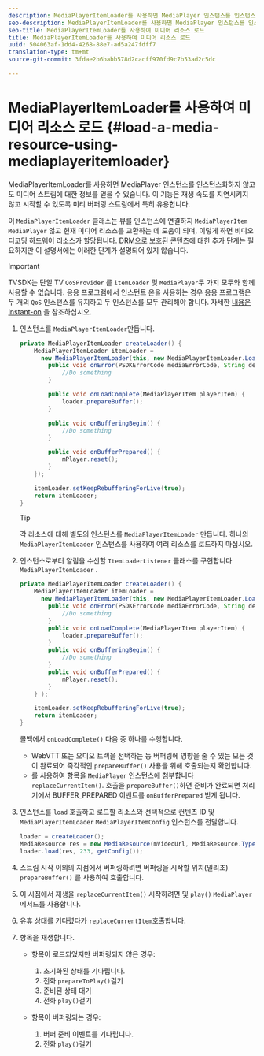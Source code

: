 ```yaml
---
description: MediaPlayerItemLoader를 사용하면 MediaPlayer 인스턴스를 인스턴스화하지 않고도 미디어 스트림에 대한 정보를 얻을 수 있습니다. 이 기능은 재생 속도를 지연시키지 않고 시작할 수 있도록 미리 버퍼링 스트림에서 특히 유용합니다.
seo-description: MediaPlayerItemLoader를 사용하면 MediaPlayer 인스턴스를 인스턴스화하지 않고도 미디어 스트림에 대한 정보를 얻을 수 있습니다. 이 기능은 재생 속도를 지연시키지 않고 시작할 수 있도록 미리 버퍼링 스트림에서 특히 유용합니다.
seo-title: MediaPlayerItemLoader를 사용하여 미디어 리소스 로드
title: MediaPlayerItemLoader를 사용하여 미디어 리소스 로드
uuid: 504063af-1dd4-4268-88e7-ad5a247fdff7
translation-type: tm+mt
source-git-commit: 3fdae2b6babb578d2cacff970fd9c7b53ad2c5dc

---
```



# MediaPlayerItemLoader를 사용하여 미디어 리소스 로드 {#load-a-media-resource-using-mediaplayeritemloader}

MediaPlayerItemLoader를 사용하면 MediaPlayer 인스턴스를 인스턴스화하지 않고도 미디어 스트림에 대한 정보를 얻을 수 있습니다. 이 기능은 재생 속도를 지연시키지 않고 시작할 수 있도록 미리 버퍼링 스트림에서 특히 유용합니다.

이 `MediaPlayerItemLoader` 클래스는 뷰를 인스턴스에 연결하지 `MediaPlayerItem` `MediaPlayer` 않고 현재 미디어 리소스를 교환하는 데 도움이 되며, 이렇게 하면 비디오 디코딩 하드웨어 리소스가 할당됩니다. DRM으로 보호된 콘텐츠에 대한 추가 단계는 필요하지만 이 설명서에는 이러한 단계가 설명되어 있지 않습니다.

>[!IMPORTANT]
>
>TVSDK는 단일 TV `QoSProvider` 를 `itemLoader` 및 `MediaPlayer`두 가지 모두와 함께 사용할 수 없습니다. 응용 프로그램에서 인스턴트 온을 사용하는 경우 응용 프로그램은 두 개의 `QoS` 인스턴스를 유지하고 두 인스턴스를 모두 관리해야 합니다. 자세한 [내용은 Instant-on](../../android-3x-content-playback-options-android2/buffering-configuration/android-3x-instant-on.md) 을 참조하십시오.

1. 인스턴스를 `MediaPlayerItemLoader`만듭니다.

   ```java
   private MediaPlayerItemLoader createLoader() { 
       MediaPlayerItemLoader itemLoader =   
         new MediaPlayerItemLoader(this, new MediaPlayerItemLoader.LoaderListener() { 
           public void onError(PSDKErrorCode mediaErrorCode, String description) { 
               //Do something 
           } 
   
           public void onLoadComplete(MediaPlayerItem playerItem) { 
               loader.prepareBuffer(); 
           } 
   
           public void onBufferingBegin() { 
               //Do something 
           } 
   
           public void onBufferPrepared() { 
               mPlayer.reset(); 
           }  
       }); 
   
       itemLoader.setKeepRebufferingForLive(true); 
       return itemLoader; 
   } 
   ```

   >[!TIP]
   >
   >각 리소스에 대해 별도의 인스턴스를 `MediaPlayerItemLoader` 만듭니다. 하나의 `MediaPlayerItemLoader` 인스턴스를 사용하여 여러 리소스를 로드하지 마십시오.

1. 인스턴스로부터 알림을 수신할 `ItemLoaderListener` 클래스를 구현합니다 `MediaPlayerItemLoader` .

   ```java
   private MediaPlayerItemLoader createLoader() { 
       MediaPlayerItemLoader itemLoader =   
         new MediaPlayerItemLoader(this, new MediaPlayerItemLoader.LoaderListener() { 
           public void onError(PSDKErrorCode mediaErrorCode, String description) { 
               //Do something 
           } 
           public void onLoadComplete(MediaPlayerItem playerItem) { 
               loader.prepareBuffer(); 
           } 
           public void onBufferingBegin() { 
               //Do something 
           } 
           public void onBufferPrepared() { 
               mPlayer.reset(); 
           }  
       } ); 
   
       itemLoader.setKeepRebufferingForLive(true); 
       return itemLoader; 
   }
   ```

   콜백에서 `onLoadComplete()` 다음 중 하나를 수행합니다.

   * WebVTT 또는 오디오 트랙을 선택하는 등 버퍼링에 영향을 줄 수 있는 모든 것이 완료되어 즉각적인 `prepareBuffer()` 사용을 위해 호출되는지 확인합니다.
   * 를 사용하여 항목을 `MediaPlayer` 인스턴스에 첨부합니다 `replaceCurrentItem()`.
   호출을 `prepareBuffer()`하면 준비가 완료되면 처리기에서 BUFFER_PREPARED 이벤트를 `onBufferPrepared` 받게 됩니다.
1. 인스턴스를 `load` 호출하고 로드할 리소스와 선택적으로 컨텐츠 ID 및 `MediaPlayerItemLoader` `MediaPlayerItemConfig` 인스턴스를 전달합니다.

   ```java
   loader = createLoader(); 
   MediaResource res = new MediaResource(mVideoUrl, MediaResource.Type.HLS, metadata); 
   loader.load(res, 233, getConfig());
   ```

1. 스트림 시작 이외의 지점에서 버퍼링하려면 버퍼링을 시작할 위치(밀리초) `prepareBuffer()` 를 사용하여 호출합니다.
1. 이 시점에서 재생을 `replaceCurrentItem()` 시작하려면 및 `play()` `MediaPlayer` 메서드를 사용합니다.
1. 유휴 상태를 기다렸다가 `replaceCurrentItem`호출합니다.
1. 항목을 재생합니다.

   * 항목이 로드되었지만 버퍼링되지 않은 경우:

      1. 초기화된 상태를 기다립니다.
      1. 전화 `prepareToPlay()`걸기
      1. 준비된 상태 대기
      1. 전화 `play()`걸기
   * 항목이 버퍼링되는 경우:

      1. 버퍼 준비 이벤트를 기다립니다.
      1. 전화 `play()`걸기